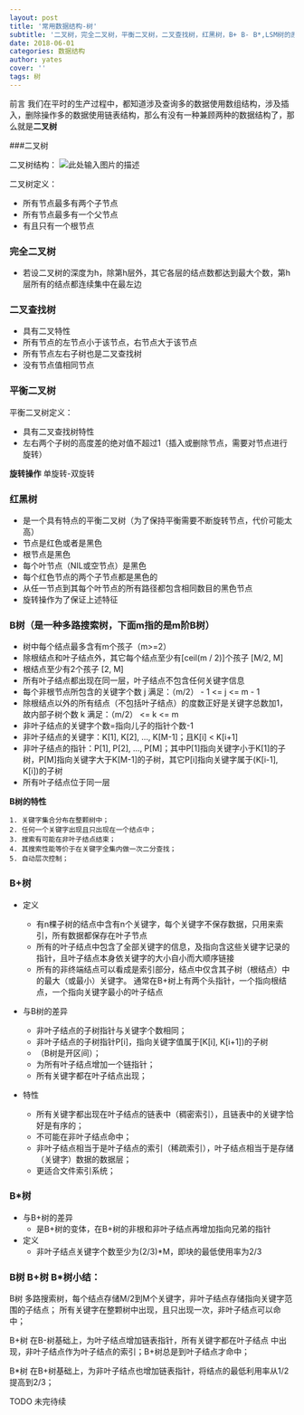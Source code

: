 ```yaml
---
layout: post
title: '常用数据结构-树'
subtitle: '二叉树，完全二叉树，平衡二叉树，二叉查找树，红黑树，B+ B- B*,LSM树的原理'
date: 2018-06-01
categories: 数据结构
author: yates
cover: ''
tags: 树
---
```


前言
我们在平时的生产过程中，都知道涉及查询多的数据使用数组结构，涉及插入，删除操作多的数据使用链表结构，那么有没有一种兼顾两种的数据结构了，那么就是**二叉树**

###二叉树

二叉树结构：
![此处输入图片的描述](http://yatesblog.oss-cn-shenzhen.aliyuncs.com/img/2018-06-07-theory-dataStructrue-tree/1.jpg)

二叉树定义：
- 所有节点最多有两个子节点
- 所有节点最多有一个父节点
- 有且只有一个根节点

### 完全二叉树

- 若设二叉树的深度为h，除第h层外，其它各层的结点数都达到最大个数，第h层所有的结点都连续集中在最左边

### 二叉查找树

- 具有二叉特性
- 所有节点的左节点小于该节点，右节点大于该节点
- 所有节点左右子树也是二叉查找树
- 没有节点值相同节点


### 平衡二叉树

平衡二叉树定义：
- 具有二叉查找树特性
- 左右两个子树的高度差的绝对值不超过1（插入或删除节点，需要对节点进行旋转）

**旋转操作**
单旋转-双旋转


### 红黑树
- 是一个具有特点的平衡二叉树（为了保持平衡需要不断旋转节点，代价可能太高）
- 节点是红色或者是黑色
- 根节点是黑色
- 每个叶节点（NIL或空节点）是黑色
- 每个红色节点的两个子节点都是黑色的
- 从任一节点到其每个叶节点的所有路径都包含相同数目的黑色节点
- 旋转操作为了保证上述特征


### B树（是一种多路搜索树，下面m指的是m阶B树）
- 树中每个结点最多含有m个孩子（m>=2）
- 除根结点和叶子结点外，其它每个结点至少有[ceil(m / 2)]个孩子 [M/2, M]
- 根结点至少有2个孩子 [2, M]
- 所有叶子结点都出现在同一层，叶子结点不包含任何关键字信息
- 每个非根节点所包含的关键字个数 j 满足：（m/2） - 1 <= j <= m - 1
- 除根结点以外的所有结点（不包括叶子结点）的度数正好是关键字总数加1，故内部子树个数 k 满足：（m/2） <= k <= m 
- 非叶子结点的关键字个数=指向儿子的指针个数-1
- 非叶子结点的关键字：K[1], K[2], …, K[M-1]；且K[i] < K[i+1]
- 非叶子结点的指针：P[1], P[2], …, P[M]；其中P[1]指向关键字小于K[1]的子树，P[M]指向关键字大于K[M-1]的子树，其它P[i]指向关键字属于(K[i-1], K[i])的子树
- 所有叶子结点位于同一层


**B树的特性**

	1. 关键字集合分布在整颗树中；
	2. 任何一个关键字出现且只出现在一个结点中；
	3. 搜索有可能在非叶子结点结束；
	4. 其搜索性能等价于在关键字全集内做一次二分查找；
	5. 自动层次控制；

### B+树
- 定义
    - 有n棵子树的结点中含有n个关键字，每个关键字不保存数据，只用来索引，所有数据都保存在叶子节点
    - 所有的叶子结点中包含了全部关键字的信息，及指向含这些关键字记录的指针，且叶子结点本身依关键字的大小自小而大顺序链接
    - 所有的非终端结点可以看成是索引部分，结点中仅含其子树（根结点）中的最大（或最小）关键字。 通常在B+树上有两个头指针，一个指向根结点，一个指向关键字最小的叶子结点 
- 与B树的差异
    - 非叶子结点的子树指针与关键字个数相同；
    - 非叶子结点的子树指针P[i]，指向关键字值属于[K[i], K[i+1])的子树
    - （B树是开区间）；
    - 为所有叶子结点增加一个链指针；
    - 所有关键字都在叶子结点出现；

- 特性
    - 所有关键字都出现在叶子结点的链表中（稠密索引），且链表中的关键字恰好是有序的；
    - 不可能在非叶子结点命中；
    - 非叶子结点相当于是叶子结点的索引（稀疏索引），叶子结点相当于是存储（关键字）数据的数据层；
    - 更适合文件索引系统；

### B*树
- 与B+树的差异
    - 是B+树的变体，在B+树的非根和非叶子结点再增加指向兄弟的指针
- 定义
    - 非叶子结点关键字个数至少为(2/3)*M，即块的最低使用率为2/3
    


### B树 B+树 B*树小结：

B树
多路搜索树，每个结点存储M/2到M个关键字，非叶子结点存储指向关键字范围的子结点；
所有关键字在整颗树中出现，且只出现一次，非叶子结点可以命中；

B+树
在B-树基础上，为叶子结点增加链表指针，所有关键字都在叶子结点
中出现，非叶子结点作为叶子结点的索引；B+树总是到叶子结点才命中；

B*树
在B+树基础上，为非叶子结点也增加链表指针，将结点的最低利用率从1/2提高到2/3；


TODO 未完待续











